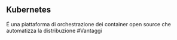## Kubernetes

É una piattaforma di orchestrazione dei container open source che automatizza la distribuzione
#Vantaggi

